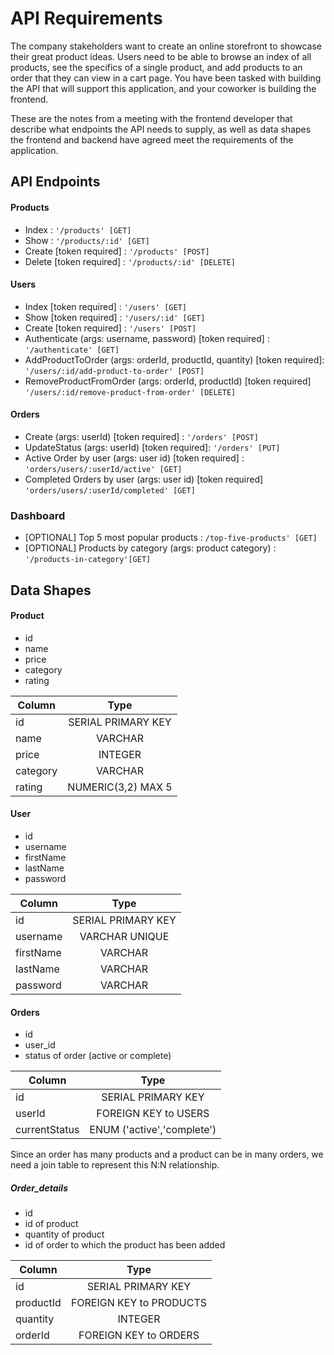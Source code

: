# API Requirements
The company stakeholders want to create an online storefront to showcase their great product ideas. Users need to be able to browse an index of all products, see the specifics of a single product, and add products to an order that they can view in a cart page. You have been tasked with building the API that will support this application, and your coworker is building the frontend.

These are the notes from a meeting with the frontend developer that describe what endpoints the API needs to supply, as well as data shapes the frontend and backend have agreed meet the requirements of the application. 

## API Endpoints
#### Products
- Index : `'/products' [GET]`
- Show : `'/products/:id' [GET]`
- Create [token required] : `'/products' [POST]`
- Delete [token required] : `'/products/:id' [DELETE]`

#### Users
- Index [token required] : `'/users' [GET]`
- Show [token required] : `'/users/:id' [GET]`
- Create [token required] : `'/users' [POST]`
- Authenticate (args: username, password) [token required] : `'/authenticate' [GET]`
- AddProductToOrder (args: orderId, productId, quantity) [token required]: `'/users/:id/add-product-to-order' [POST]`
- RemoveProductFromOrder (args: orderId, productId) [token required] `'/users/:id/remove-product-from-order' [DELETE]`

#### Orders
- Create (args: userId) [token required] : `'/orders' [POST]`
- UpdateStatus (args: userId) [token required]: `'/orders' [PUT]`
- Active Order by user (args: user id) [token required] : `'orders/users/:userId/active' [GET]`
- Completed Orders by user (args: user id) [token required] `'orders/users/:userId/completed' [GET]`

### Dashboard
- [OPTIONAL] Top 5 most popular products  : `/top-five-products' [GET]`
- [OPTIONAL] Products by category (args: product category) : `'/products-in-category'[GET]`


## Data Shapes
#### Product
- id
- name
- price
- category
- rating

| Column        | Type               |
| ------------- |:------------------:|
| id            | SERIAL PRIMARY KEY |
| name          | VARCHAR            |
| price         | INTEGER            |
| category      | VARCHAR            |
| rating        | NUMERIC(3,2) MAX 5 |

#### User
- id
- username
- firstName
- lastName
- password

| Column        | Type               |
| ------------- |:------------------:|
| id            | SERIAL PRIMARY KEY |
| username      | VARCHAR  UNIQUE    |
| firstName     | VARCHAR            |
| lastName      | VARCHAR            |
| password      | VARCHAR            |

#### Orders
- id
- user_id
- status of order (active or complete)

| Column        | Type                        |
| ------------- |:---------------------------:|
| id            | SERIAL PRIMARY KEY          |
| userId        | FOREIGN KEY to USERS        |
| currentStatus | ENUM ('active','complete')  |

Since an order has many products and a product can be in many orders, we need a join
table to represent this N:N relationship.

##### Order_details
- id
- id of product
- quantity of product
- id of order to which the product has been added

| Column        | Type                       |
| ------------- |:--------------------------:|
| id            | SERIAL PRIMARY KEY         |
| productId     | FOREIGN KEY to PRODUCTS    |
| quantity      | INTEGER                    |
| orderId       | FOREIGN KEY to ORDERS      |

